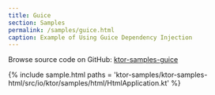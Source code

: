 ```yaml
---
title: Guice
section: Samples
permalink: /samples/guice.html
caption: Example of Using Guice Dependency Injection
---
```


Browse source code on GitHub: [ktor-samples-guice](https://github.com/ktorio/ktor/tree/master/ktor-samples/ktor-samples-guice)

{% include sample.html paths = 'ktor-samples/ktor-samples-html/src/io/ktor/samples/html/HtmlApplication.kt' %}

